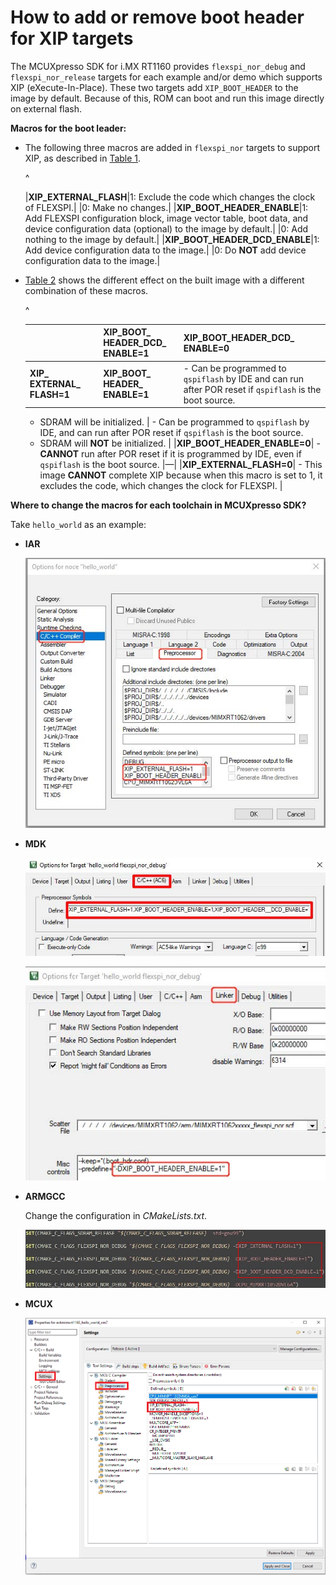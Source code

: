 # How to add or remove boot header for XIP targets

The MCUXpresso SDK for i.MX RT1160 provides `flexspi_nor_debug` and `flexspi_nor_release` targets for each example and/or demo which supports XIP \(eXecute-In-Place\). These two targets add `XIP_BOOT_HEADER` to the image by default. Because of this, ROM can boot and run this image directly on external flash.

**Macros for the boot leader:**

-   The following three macros are added in `flexspi_nor` targets to support XIP, as described in [Table 1](how_to_add_or_remove_boot_header_for_xip_targets.md#TABLE_HBQ_GX5_5CB).

    ^

    |**XIP\_​EXTERNAL\_​FLASH**|1: Exclude the code which changes the clock of FLEXSPI.​|
    |0: Make no changes.​|
    |**XIP\_​BOOT\_​HEADER\_​ENABLE**|1: Add FLEXSPI configuration block, image vector table, boot data, and device configuration data \(optional\) to the image by default.​|
    |0: Add nothing to the image by default.​|
    |**XIP\_​BOOT\_​HEADER\_​DCD\_​ENABLE**|1: Add device configuration data to the image.​|
    |0: Do **NOT** add device configuration data to the image.​|

-   [Table 2](how_to_add_or_remove_boot_header_for_xip_targets.md#TABLE_YK2_PX5_5CB) shows the different effect on the built image with a different combination of these macros.

    ^

    ||**XIP\_​BOOT\_​HEADER\_​DCD\_​ENABLE=1**|**XIP\_​BOOT\_​HEADER\_​DCD\_​ENABLE=0**|
    |--|----------------------------------------|----------------------------------------|
    |**XIP\_​EXTERNAL\_​FLASH=1**|**XIP\_​BOOT\_​HEADER\_​ENABLE=1**|    -   Can be programmed to `qspiflash` by IDE and can run after POR reset if `qspiflash` is the boot source.​
    -   SDRAM will be initialized.​
|    -   Can be programmed to `qspiflash` by IDE, and can run after POR reset if `qspiflash` is the boot source.​
    -   SDRAM will **NOT** be initialized.​
|
    |**XIP\_​BOOT\_​HEADER\_​ENABLE=0**|    -   **CANNOT** run after POR reset if it is programmed by IDE, even if `qspiflash` is the boot source.​
|—|
    |**XIP\_​EXTERNAL\_​FLASH=0**|    -   This image **CANNOT** complete XIP because when this macro is set to 1, it excludes the code, which changes the clock for FLEXSPI.​
|


**Where to change the macros for each toolchain in MCUXpresso SDK?**

Take `hello_world` as an example:

-   **IAR**

    ![](../images/appendix_option_node_iar.png "Options node IAR")

-   **MDK**

    ![](../images/appendix_options_for_target.png "Options for target")

    ![](../images/appendix_change_configuration_misc_controls.png "Change configuration Misc controls")

-   **ARMGCC**

    Change the configuration in *CMakeLists.txt*.

    ![](../images/ide_change_configuration_cmakelists.png "Change configuration CMakeLists.txt")

-   **MCUX**

    ![](../images/appendix_properties.png "Properties for evkmimxrt1160")


